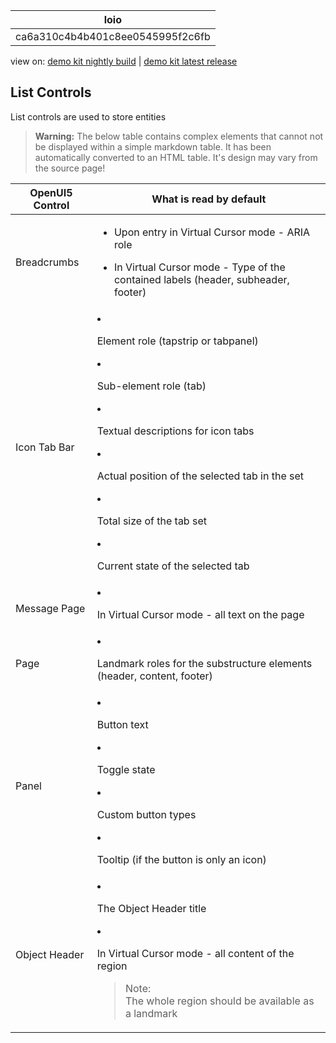 <!-- loioca6a310c4b4b401c8ee0545995f2c6fb -->

| loio |
| -----|
| ca6a310c4b4b401c8ee0545995f2c6fb |

<div id="loio">

view on: [demo kit nightly build](https://openui5nightly.hana.ondemand.com/#/topic/ca6a310c4b4b401c8ee0545995f2c6fb) | [demo kit latest release](https://openui5.hana.ondemand.com/#/topic/ca6a310c4b4b401c8ee0545995f2c6fb)</div>

## List Controls

List controls are used to store entities

 > **Warning:** The below table contains complex elements that cannot not be displayed within a simple markdown table. It has been automatically converted to an HTML table. It's design may vary from the source page!

<table>
	<thead>
		<tr>
			<th> OpenUI5 Control</th>
			<th>What is read by default</th>
		</tr>
	</thead>
	<tbody>
		<tr>
			<td>Breadcrumbs</td>
			<td>

 -   Upon entry in Virtual Cursor mode - ARIA role
 -   In Virtual Cursor mode - Type of the contained labels \(header, subheader, footer\)
			</td>
		</tr>
		<tr>
			<td>Icon Tab Bar</td>
			<td>

 -   Element role \(tapstrip or tabpanel\)
 -   Sub-element role \(tab\)

 -   Textual descriptions for icon tabs

 -   Actual position of the selected tab in the set

 -   Total size of the tab set

 -   Current state of the selected tab
			</td>
		</tr>
		<tr>
			<td>Message Page</td>
			<td>

 -   In Virtual Cursor mode - all text on the page
			</td>
		</tr>
		<tr>
			<td>Page</td>
			<td>

 -   Landmark roles for the substructure elements \(header, content, footer\)
			</td>
		</tr>
		<tr>
			<td>Panel</td>
			<td>

 -   Button text
 -   Toggle state

 -   Custom button types

 -   Tooltip \(if the button is only an icon\)
			</td>
		</tr>
		<tr>
			<td>Object Header</td>
			<td>

 -   The Object Header title
 -   In Virtual Cursor mode - all content of the region


 > Note:  
 > The whole region should be available as a landmark
			</td>
		</tr>
	</tbody>
</table>

